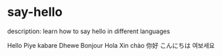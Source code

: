 # say-hello
description: learn how to say hello in different languages

Hello
Piye kabare
Dhewe
Bonjour
Hola
Xin chào
你好
こんにちは
여보세요
